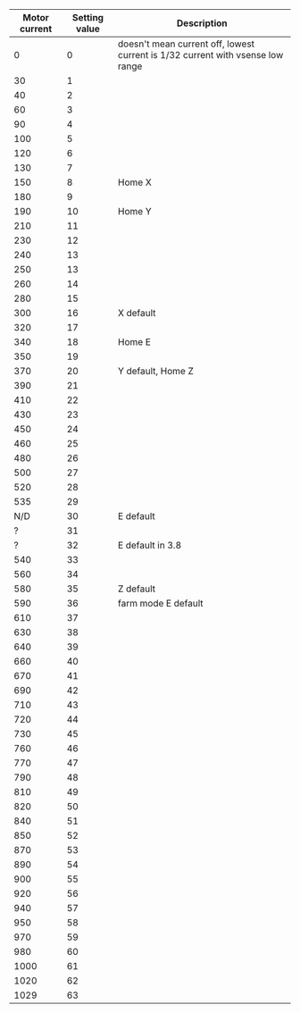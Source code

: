 
| Motor current | Setting value | Description |
|---|---|---|
| 0 | 0 | doesn't mean current off, lowest current is 1/32 current with vsense low range |
| 30 | 1 |  |
| 40 | 2 |  |
| 60 | 3 |  |
| 90 | 4 |  |
| 100 | 5 |  |
| 120 | 6 |  |
| 130 | 7 |  |
| 150 | 8 | Home X |
| 180 | 9 |  |
| 190 | 10 | Home Y |
| 210 | 11 |  |
| 230 | 12 |  |
| 240 | 13 |  |
| 250 | 13 |  |
| 260 | 14 |  |
| 280 | 15 |  |
| 300 | 16 | X default |
| 320 | 17 |  |
| 340 | 18 | Home E |
| 350 | 19 |  |
| 370 | 20 | Y default, Home Z |
| 390 | 21 |  |
| 410 | 22 |  |
| 430 | 23 |  |
| 450 | 24 |  |
| 460 | 25 |  |
| 480 | 26 |  |
| 500 | 27 |  |
| 520 | 28 |  |
| 535 | 29 |  |
| N/D | 30 | E default |
| ? | 31 |  |
| ? | 32 | E default in 3.8 |
| 540 | 33 |  |
| 560 | 34 |  |
| 580 | 35 | Z default |
| 590 | 36 | farm mode E default |
| 610 | 37 |  |
| 630 | 38 |  |
| 640 | 39 |  |
| 660 | 40 |  |
| 670 | 41 |  |
| 690 | 42 |  |
| 710 | 43 |  |
| 720 | 44 |  |
| 730 | 45 |  |
| 760 | 46 |  |
| 770 | 47 |  |
| 790 | 48 |  |
| 810 | 49 |  |
| 820 | 50 |  |
| 840 | 51 |  |
| 850 | 52 |  |
| 870 | 53 |  |
| 890 | 54 |  |
| 900 | 55 |  |
| 920 | 56 |  |
| 940 | 57 |  |
| 950 | 58 |  |
| 970 | 59 |  |
| 980 | 60 |  |
| 1000 | 61 |  |
| 1020 | 62 |  |
| 1029 | 63 |  |
